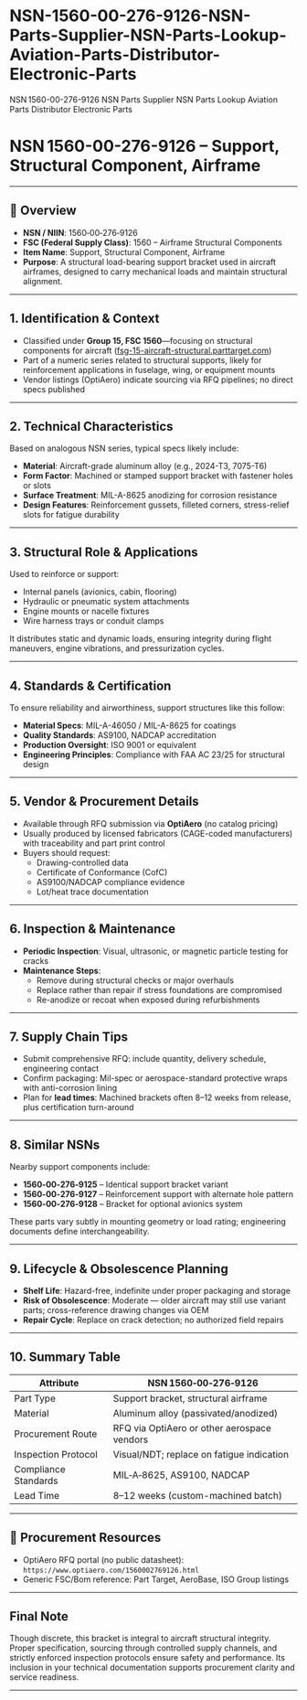# NSN-1560-00-276-9126-NSN-Parts-Supplier-NSN-Parts-Lookup-Aviation-Parts-Distributor-Electronic-Parts
NSN 1560-00-276-9126 NSN Parts Supplier NSN Parts Lookup Aviation Parts Distributor Electronic Parts
# NSN 1560-00-276-9126 – Support, Structural Component, Airframe

---

## 📘 Overview

- **NSN / NIIN**: 1560‑00‑276‑9126  
- **FSC (Federal Supply Class)**: 1560 – Airframe Structural Components  
- **Item Name**: Support, Structural Component, Airframe  
- **Purpose**: A structural load-bearing support bracket used in aircraft airframes, designed to carry mechanical loads and maintain structural alignment.

---

## 1. Identification & Context

- Classified under **Group 15, FSC 1560**—focusing on structural components for aircraft ([fsg-15-aircraft-structural.parttarget.com](https://fsg-15-aircraft-structural.parttarget.com))  
- Part of a numeric series related to structural supports, likely for reinforcement applications in fuselage, wing, or equipment mounts  
- Vendor listings (OptiAero) indicate sourcing via RFQ pipelines; no direct specs published

---

## 2. Technical Characteristics

Based on analogous NSN series, typical specs likely include:

- **Material**: Aircraft-grade aluminum alloy (e.g., 2024-T3, 7075-T6)  
- **Form Factor**: Machined or stamped support bracket with fastener holes or slots  
- **Surface Treatment**: MIL-A-8625 anodizing for corrosion resistance  
- **Design Features**: Reinforcement gussets, filleted corners, stress-relief slots for fatigue durability

---

## 3. Structural Role & Applications

Used to reinforce or support:

- Internal panels (avionics, cabin, flooring)  
- Hydraulic or pneumatic system attachments  
- Engine mounts or nacelle fixtures  
- Wire harness trays or conduit clamps

It distributes static and dynamic loads, ensuring integrity during flight maneuvers, engine vibrations, and pressurization cycles.

---

## 4. Standards & Certification

To ensure reliability and airworthiness, support structures like this follow:

- **Material Specs**: MIL-A-46050 / MIL-A-8625 for coatings  
- **Quality Standards**: AS9100, NADCAP accreditation  
- **Production Oversight**: ISO 9001 or equivalent  
- **Engineering Principles**: Compliance with FAA AC 23/25 for structural design

---

## 5. Vendor & Procurement Details

- Available through RFQ submission via **OptiAero** (no catalog pricing)  
- Usually produced by licensed fabricators (CAGE-coded manufacturers) with traceability and part print control  
- Buyers should request:  
  - Drawing-controlled data  
  - Certificate of Conformance (CofC)  
  - AS9100/NADCAP compliance evidence  
  - Lot/heat trace documentation

---

## 6. Inspection & Maintenance

- **Periodic Inspection**: Visual, ultrasonic, or magnetic particle testing for cracks  
- **Maintenance Steps**:
  - Remove during structural checks or major overhauls  
  - Replace rather than repair if stress foundations are compromised  
  - Re-anodize or recoat when exposed during refurbishments

---

## 7. Supply Chain Tips

- Submit comprehensive RFQ: include quantity, delivery schedule, engineering contact  
- Confirm packaging: Mil-spec or aerospace-standard protective wraps with anti-corrosion lining  
- Plan for **lead times**: Machined brackets often 8–12 weeks from release, plus certification turn-around

---

## 8. Similar NSNs

Nearby support components include:

- **1560‑00‑276‑9125** – Identical support bracket variant  
- **1560‑00‑276‑9127** – Reinforcement support with alternate hole pattern  
- **1560‑00‑276‑9128** – Bracket for optional avionics system

These parts vary subtly in mounting geometry or load rating; engineering documents define interchangeability.

---

## 9. Lifecycle & Obsolescence Planning

- **Shelf Life**: Hazard-free, indefinite under proper packaging and storage  
- **Risk of Obsolescence**: Moderate — older aircraft may still use variant parts; cross-reference drawing changes via OEM  
- **Repair Cycle**: Replace on crack detection; no authorized field repairs

---

## 10. Summary Table

| Attribute              | NSN 1560‑00‑276‑9126                             |
|-----------------------|--------------------------------------------------|
| Part Type             | Support bracket, structural airframe            |
| Material              | Aluminum alloy (passivated/anodized)           |
| Procurement Route     | RFQ via OptiAero or other aerospace vendors     |
| Inspection Protocol   | Visual/NDT; replace on fatigue indication       |
| Compliance Standards  | MIL‑A‑8625, AS9100, NADCAP                      |
| Lead Time             | 8–12 weeks (custom-machined batch)             |

---

## 🔗 Procurement Resources

- OptiAero RFQ portal (no public datasheet): `https://www.optiaero.com/1560002769126.html`  
- Generic FSC/Bom reference: Part Target, AeroBase, ISO Group listings

---

## Final Note

Though discrete, this bracket is integral to aircraft structural integrity. Proper specification, sourcing through controlled supply channels, and strictly enforced inspection protocols ensure safety and performance. Its inclusion in your technical documentation supports procurement clarity and service readiness.

---

